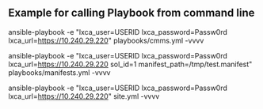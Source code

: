 Example for calling Playbook from command line
----------------------------------------------

ansible-playbook -e "lxca_user=USERID lxca_password=Passw0rd lxca_url=https://10.240.29.220" playbooks/cmms.yml -vvvv

ansible-playbook -e "lxca_user=USERID lxca_password=Passw0rd lxca_url=https://10.240.29.220 sol_id=1 manifest_path=/tmp/test.manifest" playbooks/manifests.yml -vvvv

ansible-playbook -e "lxca_user=USERID lxca_password=Passw0rd lxca_url=https://10.240.29.220" site.yml -vvvv
